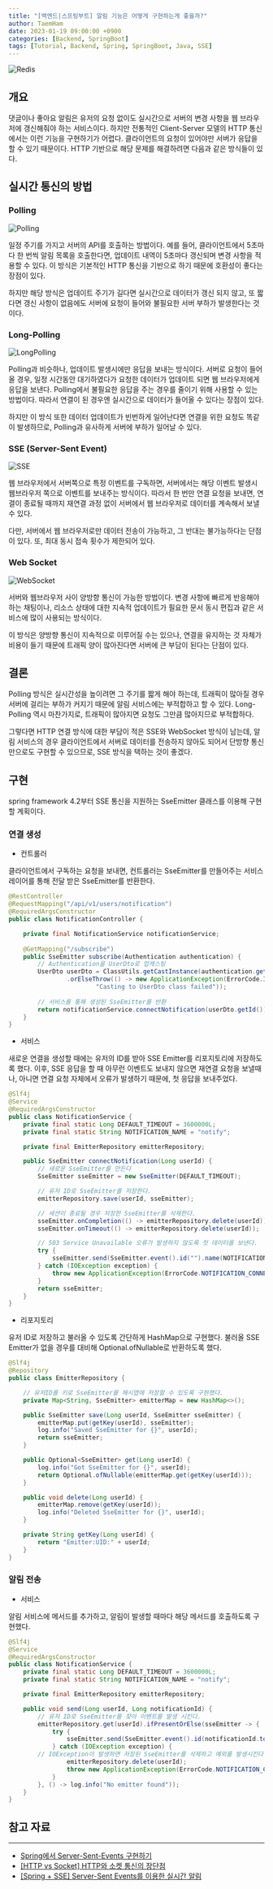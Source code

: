 ```yaml
---
title: "[백엔드|스프링부트] 알림 기능은 어떻게 구현하는게 좋을까?"
author: TaemHam
date: 2023-01-19 09:00:00 +0900
categories: [Backend, SpringBoot]
tags: [Tutorial, Backend, Spring, SpringBoot, Java, SSE]
---
```


![Redis](https://upload.wikimedia.org/wikipedia/en/thumb/6/6b/Redis_Logo.svg/1200px-Redis_Logo.svg.png)

## 개요

댓글이나 좋아요 알림은 유저의 요청 없이도 실시간으로 서버의 변경 사항을 웹 브라우저에 갱신해줘야 하는 서비스이다. 하지만 전통적인 Client-Server 모델의 HTTP 통신에서는 이런 기능을 구현하기가 어렵다. 클라이언트의 요청이 있어야만 서버가 응답을 할 수 있기 때문이다.
HTTP 기반으로 해당 문제를 해결하려면 다음과 같은 방식들이 있다.

## 실시간 통신의 방법

### Polling

![Polling](https://user-images.githubusercontent.com/95671168/213355195-79a05f17-9a34-4b78-ae31-8efce811488e.png)

일정 주기를 가지고 서버의 API를 호출하는 방법이다. 예를 들어, 클라이언트에서 5초마다 한 번씩 알림 목록을 호출한다면, 업데이트 내역이 5초마다 갱신되며 변경 사항을 적용할 수 있다. 이 방식은 기본적인 HTTP 통신을 기반으로 하기 때문에 호환성이 좋다는 장점이 있다.

하지만 해당 방식은 업데이트 주기가 길다면 실시간으로 데이터가 갱신 되지 않고, 또 짧다면 갱신 사항이 없음에도 서버에 요청이 들어와 불필요한 서버 부하가 발생한다는 것이다. 

### Long-Polling

![LongPolling](https://user-images.githubusercontent.com/95671168/213355200-6fe5431c-a2f3-4d52-807b-bb17f313fdf5.png)

Polling과 비슷하나, 업데이트 발생시에만 응답을 보내는 방식이다. 서버로 요청이 들어올 경우, 일정 시간동안 대기하였다가 요청한 데이터가 업데이트 되면 웹 브라우저에게 응답을 보낸다. Polling에서 불필요한 응답을 주는 경우를 줄이기 위해 사용할 수 있는 방법이다. 따라서 연결이 된 경우엔 실시간으로 데이터가 들어올 수 있다는 장점이 있다.

하지만 이 방식 또한 데이터 업데이트가 빈번하게 일어난다면 연결을 위한 요청도 똑같이 발생하므로, Polling과 유사하게 서버에 부하가 일어날 수 있다.

### SSE (Server-Sent Event)

![SSE](https://user-images.githubusercontent.com/95671168/213355206-3e4c3f0c-2247-406e-8d11-32b192652d11.png)

웹 브라우저에서 서버쪽으로 특정 이벤트를 구독하면, 서버에서는 해당 이벤트 발생시 웹브라우저 쪽으로 이벤트를 보내주는 방식이다. 따라서 한 번만 연결 요청을 보내면, 연결이 종료될 때까지 재연결 과정 없이 서버에서 웹 브라우저로 데이터를 계속해서 보낼 수 있다.

다만, 서버에서 웹 브라우저로만 데이터 전송이 가능하고, 그 반대는 불가능하다는 단점이 있다. 또, 최대 동시 접속 횟수가 제한되어 있다.

### Web Socket

![WebSocket](https://user-images.githubusercontent.com/95671168/213355212-00343881-ecea-44b9-8a9d-db722baff5f6.png)

서버와 웹브라우저 사이 양방향 통신이 가능한 방법이다. 변경 사항에 빠르게 반응해야하는 채팅이나, 리소스 상태에 대한 지속적 업데이트가 필요한 문서 동시 편집과 같은 서비스에 많이 사용되는 방식이다.

이 방식은 양방향 통신이 지속적으로 이루어질 수는 있으나, 연결을 유지하는 것 자체가 비용이 들기 때문에 트래픽 양이 많아진다면 서버에 큰 부담이 된다는 단점이 있다.

## 결론

Polling 방식은 실시간성을 높이려면 그 주기를 짧게 해야 하는데, 트래픽이 많아질 경우 서버에 걸리는 부하가 커지기 때문에 알림 서비스에는 부적합하고 할 수 있다. Long-Polling 역시 마찬가지로, 트래픽이 많아지면 요청도 그만큼 많아지므로 부적합하다.

그렇다면 HTTP 연결 방식에 대한 부담이 적은 SSE와 WebSocket 방식이 남는데, 알림 서비스의 경우 클라이언트에서 서버로 데이터를 전송하지 않아도 되어서 단방향 통신만으로도 구현할 수 있으므로, SSE 방식을 택하는 것이 좋겠다.

## 구현

spring framework 4.2부터 SSE 통신을 지원하는 SseEmitter 클래스를 이용해 구현할 계획이다.

### 연결 생성

* 컨트롤러

클라이언트에서 구독하는 요청을 보내면, 컨트롤러는 SseEmitter를 만들어주는 서비스 레이어를 통해 전달 받은 SseEmitter를 반환한다.

```java
@RestController
@RequestMapping("/api/v1/users/notification")
@RequiredArgsConstructor
public class NotificationController {

    private final NotificationService notificationService;
    
    @GetMapping("/subscribe")
    public SseEmitter subscribe(Authentication authentication) {
        // Authentication을 UserDto로 업캐스팅
        UserDto userDto = ClassUtils.getCastInstance(authentication.getPrincipal(), UserDto.class)
                .orElseThrow(() -> new ApplicationException(ErrorCode.INTERNAL_SERVER_ERROR,
                        "Casting to UserDto class failed"));
        
        // 서비스를 통해 생성된 SseEmitter를 반환
        return notificationService.connectNotification(userDto.getId());
    }
}
```

* 서비스

새로운 연결을 생성할 때에는 유저의 ID를 받아 SSE Emitter를 리포지토리에 저장하도록 했다. 이후, SSE 응답을 할 때 아무런 이벤트도 보내지 않으면 재연결 요청을 보낼때나, 아니면 연결 요청 자체에서 오류가 발생하기 때문에, 첫 응답을 보내주었다.

```java
@Slf4j
@Service
@RequiredArgsConstructor
public class NotificationService {
    private final static Long DEFAULT_TIMEOUT = 3600000L;
    private final static String NOTIFICATION_NAME = "notify";

    private final EmitterRepository emitterRepository;

    public SseEmitter connectNotification(Long userId) {
        // 새로운 SseEmitter를 만든다
        SseEmitter sseEmitter = new SseEmitter(DEFAULT_TIMEOUT);

        // 유저 ID로 SseEmitter를 저장한다.
        emitterRepository.save(userId, sseEmitter);

        // 세션이 종료될 경우 저장한 SseEmitter를 삭제한다.
        sseEmitter.onCompletion(() -> emitterRepository.delete(userId));
        sseEmitter.onTimeout(() -> emitterRepository.delete(userId));

        // 503 Service Unavailable 오류가 발생하지 않도록 첫 데이터를 보낸다.
        try {
            sseEmitter.send(SseEmitter.event().id("").name(NOTIFICATION_NAME).data("Connection completed"));
        } catch (IOException exception) {
            throw new ApplicationException(ErrorCode.NOTIFICATION_CONNECTION_ERROR);
        }
        return sseEmitter;
    }
}
```

* 리포지토리

유저 ID로 저장하고 불러올 수 있도록 간단하게 HashMap으로 구현했다. 불러올 SSE Emitter가 없을 경우를 대비해 Optional.ofNullable로 반환하도록 했다.

```java
@Slf4j
@Repository
public class EmitterRepository {

    // 유저ID를 키로 SseEmitter를 해시맵에 저장할 수 있도록 구현했다.
    private Map<String, SseEmitter> emitterMap = new HashMap<>();

    public SseEmitter save(Long userId, SseEmitter sseEmitter) {
        emitterMap.put(getKey(userId), sseEmitter);
        log.info("Saved SseEmitter for {}", userId);
        return sseEmitter;
    }

    public Optional<SseEmitter> get(Long userId) {
        log.info("Got SseEmitter for {}", userId);
        return Optional.ofNullable(emitterMap.get(getKey(userId)));
    }

    public void delete(Long userId) {
        emitterMap.remove(getKey(userId));
        log.info("Deleted SseEmitter for {}", userId);
    }

    private String getKey(Long userId) {
        return "Emitter:UID:" + userId;
    }
}
```

### 알림 전송

* 서비스

알림 서비스에 메서드를 추가하고, 알림이 발생할 때마다 해당 메서드를 호출하도록 구현했다.

```java
@Slf4j
@Service
@RequiredArgsConstructor
public class NotificationService {
    private final static Long DEFAULT_TIMEOUT = 3600000L;
    private final static String NOTIFICATION_NAME = "notify";

    private final EmitterRepository emitterRepository;

    public void send(Long userId, Long notificationId) {
        // 유저 ID로 SseEmitter를 찾아 이벤트를 발생 시킨다.
        emitterRepository.get(userId).ifPresentOrElse(sseEmitter -> {
            try {
                sseEmitter.send(SseEmitter.event().id(notificationId.toString()).name(NOTIFICATION_NAME).data("New notification"));
            } catch (IOException exception) {
        // IOException이 발생하면 저장된 SseEmitter를 삭제하고 예외를 발생시킨다.
                emitterRepository.delete(userId);
                throw new ApplicationException(ErrorCode.NOTIFICATION_CONNECTION_ERROR);
            }
        }, () -> log.info("No emitter found"));
    }
}
```


## 참고 자료
***
* [Spring에서 Server-Sent-Events 구현하기](https://tecoble.techcourse.co.kr/post/2022-10-11-server-sent-events/)
* [[HTTP vs Socket] HTTP와 소켓 통신의 장단점](https://velog.io/@jinh2352/HTTP-vs-Socket-HTTP%EC%99%80-%EC%86%8C%EC%BC%93-%ED%86%B5%EC%8B%A0%EC%9D%98-%EC%9E%A5%EB%8B%A8%EC%A0%90)
* [[Spring + SSE] Server-Sent Events를 이용한 실시간 알림](https://velog.io/@max9106/Spring-SSE-Server-Sent-Events%EB%A5%BC-%EC%9D%B4%EC%9A%A9%ED%95%9C-%EC%8B%A4%EC%8B%9C%EA%B0%84-%EC%95%8C%EB%A6%BC)